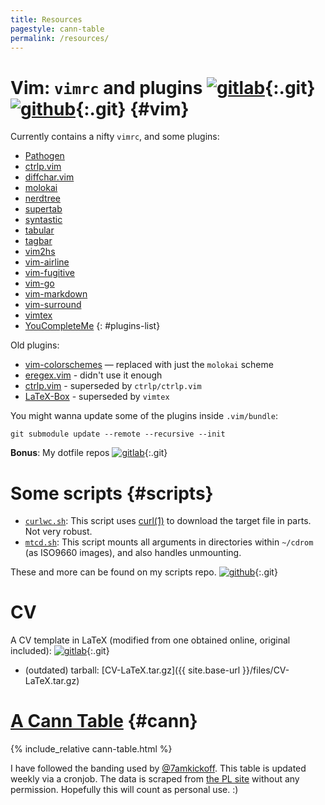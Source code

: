 ```yaml
---
title: Resources
pagestyle: cann-table
permalink: /resources/
---
```

# Vim: `vimrc` and plugins [![gitlab]](https://git.cse.iitb.ac.in/murukesh/vimrc){:.git} [![github]](https://github.com/murukeshm/vimrc){:.git} {#vim}

Currently contains a nifty `vimrc`, and some plugins:

- [Pathogen](http://www.vim.org/scripts/script.php?script_id=2332)
- [ctrlp.vim](https://github.com/ctrlpvim/ctrlp.vim.git)
- [diffchar.vim](https://github.com/vim-scripts/diffchar.vim)
- [molokai](https://github.com/tomasr/molokai.git)
- [nerdtree](https://github.com/scrooloose/nerdtree.git)
- [supertab](https://github.com/ervandew/supertab)
- [syntastic](https://github.com/scrooloose/syntastic)
- [tabular](https://github.com/godlygeek/tabular.git)
- [tagbar](https://github.com/majutsushi/tagbar.git)
- [vim2hs](https://github.com/dag/vim2hs)
- [vim-airline](https://github.com/bling/vim-airline)
- [vim-fugitive](https://github.com/tpope/vim-fugitive.git)
- [vim-go](https://github.com/fatih/vim-go.git)
- [vim-markdown](https://github.com/gabrielelana/vim-markdown)
- [vim-surround](https://github.com/tpope/vim-surround.git)
- [vimtex](https://github.com/lervag/vimtex)
- [YouCompleteMe](https://github.com/Valloric/YouCompleteMe.git)
{: #plugins-list}

Old plugins:

- [vim-colorschemes](https://github.com/flazz/vim-colorschemes.git) &mdash;
 replaced with just the `molokai` scheme
- [eregex.vim](https://github.com/othree/eregex.vim.git) - didn't use it enough
- [ctrlp.vim](https://github.com/kien/ctrlp.vim) - superseded by `ctrlp/ctrlp.vim`
- [LaTeX-Box](https://github.com/LaTeX-Box-Team/LaTeX-Box.git) - superseded by `vimtex`

You might wanna update some of the plugins inside `.vim/bundle`:

    git submodule update --remote --recursive --init

**Bonus**: My dotfile repos [![gitlab]](https://git.cse.iitb.ac.in/murukesh/home){:.git}

<!-- section -->

# Some scripts {#scripts}

- [`curlwc.sh`](https://github.com/murukeshm/scripts/blob/master/curlwc.sh):
This script uses [curl(1)](http://manpages.ubuntu.com/curl.1) to download the
target file in parts. Not very robust.
- [`mtcd.sh`](https://github.com/murukeshm/scripts/blob/master/mtcd.sh):
This script mounts all arguments in directories within `~/cdrom` (as ISO9660
images), and also handles unmounting.

These and more can be found on my scripts repo. [![github]](https://github.com/murukeshm/scripts){:.git}

<!-- section -->

# CV
A CV template in LaTeX (modified from one obtained online, original included):
[![gitlab]](https://git.cse.iitb.ac.in/murukesh/cv){:.git}

- (outdated) tarball: [CV-LaTeX.tar.gz]({{ site.base-url }}/files/CV-LaTeX.tar.gz)

<!-- section -->

# [A Cann Table][cann-table] {#cann}

<div id="cann-table-area">
{% include_relative cann-table.html %}
</div>

I have followed the banding used by [@7amkickoff][7amkickoff].  This table is
updated weekly via a cronjob.  The data is scraped from [the PL site][epl]
without any permission.  Hopefully this will count as personal use. :)

[cann-table]: http://www.sussex.ac.uk/Users/iane/cannyclubs.php
[7amkickoff]: http://www.7amkickoff.com/2012/cann-tables-show-the-gap-between-arsenal-and-the-top-is-smaller-than-you-think/
[epl]: http://www.premierleague.com/en-gb/matchday/league-table.html

[gitlab]: ../images/gitlab.png
[github]: ../images/github.png
